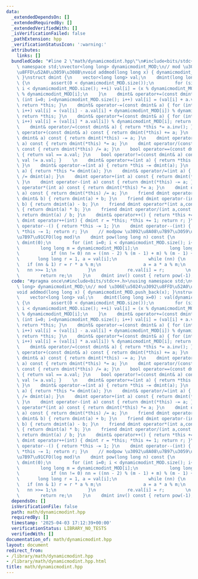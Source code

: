 ```yaml
---
data:
  _extendedDependsOn: []
  _extendedRequiredBy: []
  _extendedVerifiedWith: []
  _isVerificationFailed: false
  _pathExtension: hpp
  _verificationStatusIcon: ':warning:'
  attributes:
    links: []
  bundledCode: "#line 2 \"math/dynamicmodint.hpp\"\n#include<bits/stdc++.h>\nusing\
    \ namespace std;\nvector<long long> dynamicmodint_MOD;\n// mod \u306E\u5024\u3092\
    \u8FFD\u52A0\u3059\u308B\nvoid addmod(long long x) { dynamicmodint_MOD.push_back(x);\
    \ }\nstruct dmint {\n    vector<long long> val;\n    dmint(long long x=0) : val(dynamicmodint_MOD.size())\
    \ {\n        assert(0 < dynamicmodint_MOD.size());\n        for (size_t i = 0;\
    \ i < dynamicmodint_MOD.size(); ++i) val[i] = (x % dynamicmodint_MOD[i] + dynamicmodint_MOD[i])\
    \ % dynamicmodint_MOD[i];\n    }\n    dmint& operator+=(const dmint& a) { for\
    \ (int i=0; i<dynamicmodint_MOD.size(); i++) val[i] = (val[i] + a.val[i]) % dynamicmodint_MOD[i];\
    \ return *this; }\n    dmint& operator-=(const dmint& a) { for (int i=0; i<dynamicmodint_MOD.size();\
    \ i++) val[i] = (val[i] - a.val[i] + dynamicmodint_MOD[i]) % dynamicmodint_MOD[i];\
    \ return *this; }\n    dmint& operator*=(const dmint& a) { for (int i=0; i<dynamicmodint_MOD.size();\
    \ i++) val[i] = (val[i] * a.val[i]) % dynamicmodint_MOD[i]; return *this; }\n\
    \    dmint& operator/=(const dmint& a) { return *this *= a.inv(); }\n    dmint\
    \ operator+(const dmint& a) const { return dmint(*this) += a; }\n    dmint operator-(const\
    \ dmint& a) const { return dmint(*this) -= a; }\n    dmint operator*(const dmint&\
    \ a) const { return dmint(*this) *= a; }\n    dmint operator/(const dmint& a)\
    \ const { return dmint(*this) /= a; }\n    bool operator==(const dmint& a) const\
    \ { return val == a.val; }\n    bool operator!=(const dmint& a) const { return\
    \ val != a.val; }    \n    dmint& operator+=(int a) { return *this += dmint(a);\
    \ }\n    dmint& operator-=(int a) { return *this -= dmint(a); }\n    dmint& operator*=(int\
    \ a) { return *this *= dmint(a); }\n    dmint& operator/=(int a) { return *this\
    \ /= dmint(a); }\n    dmint operator+(int a) const { return dmint(*this) += a;\
    \ }\n    dmint operator-(int a) const { return dmint(*this) -= a; }\n    dmint\
    \ operator*(int a) const { return dmint(*this) *= a; }\n    dmint operator/(int\
    \ a) const { return dmint(*this) /= a; }\n    friend dmint operator+(int a,const\
    \ dmint& b) { return dmint(a) + b; }\n    friend dmint operator-(int a,const dmint&\
    \ b) { return dmint(a) - b; }\n    friend dmint operator*(int a,const dmint& b)\
    \ { return dmint(a) * b; }\n    friend dmint operator/(int a,const dmint& b) {\
    \ return dmint(a) / b; }\n    dmint& operator++() { return *this += 1; }\n   \
    \ dmint operator++(int) { dmint r = *this; *this += 1; return r; }\n    dmint&\
    \ operator--() { return *this -= 1; }\n    dmint operator--(int) { dmint r = *this;\
    \ *this -= 1; return r; }\n    // modpow \u3092\u8A08\u7B97\u3059\u308B\u3002\u8A08\
    \u7B97\u91CFO(log mod)\n    dmint pow(long long n) const {\n        dmint re =\
    \ dmint(0);\n        for (int i=0; i < dynamicmodint_MOD.size(); i++) {\n    \
    \        long long m = dynamicmodint_MOD[i];\n            long long nn = n;\n\
    \            if (nn != 0) nn = ((nn - 2) % (m - 1) + m) % (m - 1) + 1;\n     \
    \       long long r = 1, a = val[i];\n            while (nn) {\n             \
    \   if (nn & 1) r = r * a % m;\n                a = a * a % m;\n             \
    \   nn >>= 1;\n            }\n            re.val[i] = r;        \n        }\n\
    \        return re;\n    }\n    dmint inv() const { return pow(-1); }\n};\n"
  code: "#pragma once\n#include<bits/stdc++.h>\nusing namespace std;\nvector<long\
    \ long> dynamicmodint_MOD;\n// mod \u306E\u5024\u3092\u8FFD\u52A0\u3059\u308B\n\
    void addmod(long long x) { dynamicmodint_MOD.push_back(x); }\nstruct dmint {\n\
    \    vector<long long> val;\n    dmint(long long x=0) : val(dynamicmodint_MOD.size())\
    \ {\n        assert(0 < dynamicmodint_MOD.size());\n        for (size_t i = 0;\
    \ i < dynamicmodint_MOD.size(); ++i) val[i] = (x % dynamicmodint_MOD[i] + dynamicmodint_MOD[i])\
    \ % dynamicmodint_MOD[i];\n    }\n    dmint& operator+=(const dmint& a) { for\
    \ (int i=0; i<dynamicmodint_MOD.size(); i++) val[i] = (val[i] + a.val[i]) % dynamicmodint_MOD[i];\
    \ return *this; }\n    dmint& operator-=(const dmint& a) { for (int i=0; i<dynamicmodint_MOD.size();\
    \ i++) val[i] = (val[i] - a.val[i] + dynamicmodint_MOD[i]) % dynamicmodint_MOD[i];\
    \ return *this; }\n    dmint& operator*=(const dmint& a) { for (int i=0; i<dynamicmodint_MOD.size();\
    \ i++) val[i] = (val[i] * a.val[i]) % dynamicmodint_MOD[i]; return *this; }\n\
    \    dmint& operator/=(const dmint& a) { return *this *= a.inv(); }\n    dmint\
    \ operator+(const dmint& a) const { return dmint(*this) += a; }\n    dmint operator-(const\
    \ dmint& a) const { return dmint(*this) -= a; }\n    dmint operator*(const dmint&\
    \ a) const { return dmint(*this) *= a; }\n    dmint operator/(const dmint& a)\
    \ const { return dmint(*this) /= a; }\n    bool operator==(const dmint& a) const\
    \ { return val == a.val; }\n    bool operator!=(const dmint& a) const { return\
    \ val != a.val; }    \n    dmint& operator+=(int a) { return *this += dmint(a);\
    \ }\n    dmint& operator-=(int a) { return *this -= dmint(a); }\n    dmint& operator*=(int\
    \ a) { return *this *= dmint(a); }\n    dmint& operator/=(int a) { return *this\
    \ /= dmint(a); }\n    dmint operator+(int a) const { return dmint(*this) += a;\
    \ }\n    dmint operator-(int a) const { return dmint(*this) -= a; }\n    dmint\
    \ operator*(int a) const { return dmint(*this) *= a; }\n    dmint operator/(int\
    \ a) const { return dmint(*this) /= a; }\n    friend dmint operator+(int a,const\
    \ dmint& b) { return dmint(a) + b; }\n    friend dmint operator-(int a,const dmint&\
    \ b) { return dmint(a) - b; }\n    friend dmint operator*(int a,const dmint& b)\
    \ { return dmint(a) * b; }\n    friend dmint operator/(int a,const dmint& b) {\
    \ return dmint(a) / b; }\n    dmint& operator++() { return *this += 1; }\n   \
    \ dmint operator++(int) { dmint r = *this; *this += 1; return r; }\n    dmint&\
    \ operator--() { return *this -= 1; }\n    dmint operator--(int) { dmint r = *this;\
    \ *this -= 1; return r; }\n    // modpow \u3092\u8A08\u7B97\u3059\u308B\u3002\u8A08\
    \u7B97\u91CFO(log mod)\n    dmint pow(long long n) const {\n        dmint re =\
    \ dmint(0);\n        for (int i=0; i < dynamicmodint_MOD.size(); i++) {\n    \
    \        long long m = dynamicmodint_MOD[i];\n            long long nn = n;\n\
    \            if (nn != 0) nn = ((nn - 2) % (m - 1) + m) % (m - 1) + 1;\n     \
    \       long long r = 1, a = val[i];\n            while (nn) {\n             \
    \   if (nn & 1) r = r * a % m;\n                a = a * a % m;\n             \
    \   nn >>= 1;\n            }\n            re.val[i] = r;        \n        }\n\
    \        return re;\n    }\n    dmint inv() const { return pow(-1); }\n};"
  dependsOn: []
  isVerificationFile: false
  path: math/dynamicmodint.hpp
  requiredBy: []
  timestamp: '2025-04-03 17:12:39+00:00'
  verificationStatus: LIBRARY_NO_TESTS
  verifiedWith: []
documentation_of: math/dynamicmodint.hpp
layout: document
redirect_from:
- /library/math/dynamicmodint.hpp
- /library/math/dynamicmodint.hpp.html
title: math/dynamicmodint.hpp
---
```

